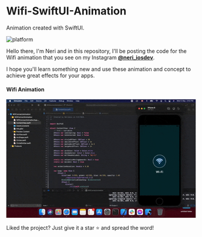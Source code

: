 # Wifi-SwiftUI-Animation
Animation created with SwiftUI.

![platform](https://img.shields.io/badge/platform-iOS-orange)


Hello there, I'm Neri and in this repository, I'll be posting the code for the Wifi animation that you see on my Instagram 
    [**@neri_iosdev**](https://www.instagram.com/neri_iosdev/).
    
I hope you'll learn something new and use these animation and concept to achieve great effects for your apps.

#### Wifi Animation

![WifiLoader](https://github.com/nerimenebt/Wifi-SwiftUI-Animation/blob/main/wifi.gif)

Liked the project? Just give it a star ⭐️ and spread the word!

